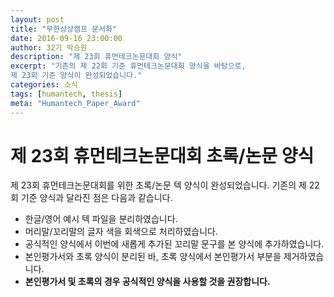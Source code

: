```yaml
---
layout: post
title: "무한상상캠프 문서화"
date: 2016-09-16 23:00:00
author: 32기 박승원
description: "제 23회 휴먼테크논문대회 양식"
excerpt: "기존의 제 22회 기준 휴먼테크논문대회 양식을 바탕으로,
제 23회 기준 양식이 완성되었습니다."
categories: 소식
tags: [humantech, thesis]
meta: "Humantech_Paper_Award"
---
```


# 제 23회 휴먼테크논문대회 초록/논문 양식

제 23회 휴먼테크논문대회를 위한 초록/논문 텍 양식이 완성되었습니다.
기존의 제 22회 기준 양식과 달라진 점은 다음과 같습니다.

+ 한글/영어 예시 텍 파일을 분리하였습니다.
+ 머리말/꼬리말의 글자 색을 회색으로 처리하였습니다.
+ 공식적인 양식에서 이번에 새롭게 추가된 꼬리말 문구를 본 양식에 추가하였습니다.
+ 본인평가서와 초록 양식이 분리된 바, 초록 양식에서 본인평가서 부분을 제거하였습니다.
+ **본인평가서 및 초록의 경우 공식적인 양식을 사용할 것을 권장합니다.**
